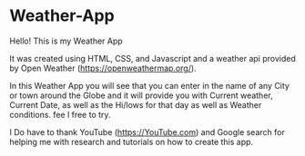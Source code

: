 # Weather-App

Hello!
This is my Weather App

It was created using HTML, CSS, and Javascript and a weather api provided by Open Weather (https://openweathermap.org/).

In this Weather App you will see that you can enter in the name of any City or town around the Globe and it will provide you with Current weather, Current Date, as well as the Hi/lows for that day as well as Weather conditions.
fee l free to try.

I Do have to thank YouTube (https://YouTube.com) and Google search for helping me with research and tutorials on how to create this app.




